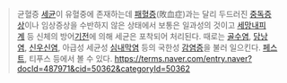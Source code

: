 > 균혈증
> [세균](https://terms.naver.com/entry.nhn?docId=494175&ref=y)이 유혈중에 존재하는데 [패혈증](https://terms.naver.com/entry.nhn?docId=482048&ref=y)(敗血症)과는 달리 두드러진 [중독](https://terms.naver.com/entry.nhn?docId=505547&ref=y)[증상](https://terms.naver.com/entry.nhn?docId=479404&ref=y)이나 임상증상을 수반하지 않은 상태에서 보통은 일과성의 것이고 [세망내피계](https://terms.naver.com/entry.nhn?docId=494239&ref=y) 등 신체의 방어[기전](https://terms.naver.com/entry.nhn?docId=488537&ref=y)에 의해 세균은 포착되어 처리된다. 때로는 [골수염](https://terms.naver.com/entry.nhn?docId=487141&ref=y), [담낭염](https://terms.naver.com/entry.nhn?docId=489319&ref=y), [신우신염](https://terms.naver.com/entry.nhn?docId=495865&ref=y), 아급성 세균성 [심내막염](https://terms.naver.com/entry.nhn?docId=496032&ref=y) 등의 국한성 [감염증](https://terms.naver.com/entry.nhn?docId=486149&ref=y)을 불러 일으킨다. [페스트](https://terms.naver.com/entry.nhn?docId=482105&ref=y), 티푸스 등에서 볼 수 있다.
> https://terms.naver.com/entry.naver?docId=487971&cid=50362&categoryId=50362